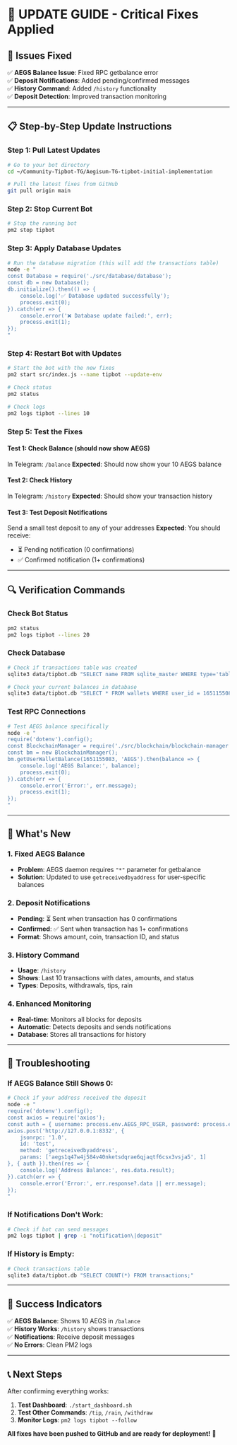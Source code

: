 # 🚀 UPDATE GUIDE - Critical Fixes Applied

## 🎉 Issues Fixed

✅ **AEGS Balance Issue**: Fixed RPC getbalance error  
✅ **Deposit Notifications**: Added pending/confirmed messages  
✅ **History Command**: Added `/history` functionality  
✅ **Deposit Detection**: Improved transaction monitoring  

---

## 📋 Step-by-Step Update Instructions

### Step 1: Pull Latest Updates
```bash
# Go to your bot directory
cd ~/Community-Tipbot-TG/Aegisum-TG-tipbot-initial-implementation

# Pull the latest fixes from GitHub
git pull origin main
```

### Step 2: Stop Current Bot
```bash
# Stop the running bot
pm2 stop tipbot
```

### Step 3: Apply Database Updates
```bash
# Run the database migration (this will add the transactions table)
node -e "
const Database = require('./src/database/database');
const db = new Database();
db.initialize().then(() => {
    console.log('✅ Database updated successfully');
    process.exit(0);
}).catch(err => {
    console.error('❌ Database update failed:', err);
    process.exit(1);
});
"
```

### Step 4: Restart Bot with Updates
```bash
# Start the bot with the new fixes
pm2 start src/index.js --name tipbot --update-env

# Check status
pm2 status

# Check logs
pm2 logs tipbot --lines 10
```

### Step 5: Test the Fixes

#### Test 1: Check Balance (should now show AEGS)
In Telegram: `/balance`
**Expected**: Should now show your 10 AEGS balance

#### Test 2: Check History
In Telegram: `/history`
**Expected**: Should show your transaction history

#### Test 3: Test Deposit Notifications
Send a small test deposit to any of your addresses
**Expected**: You should receive:
- ⏳ Pending notification (0 confirmations)
- ✅ Confirmed notification (1+ confirmations)

---

## 🔍 Verification Commands

### Check Bot Status
```bash
pm2 status
pm2 logs tipbot --lines 20
```

### Check Database
```bash
# Check if transactions table was created
sqlite3 data/tipbot.db "SELECT name FROM sqlite_master WHERE type='table';"

# Check your current balances in database
sqlite3 data/tipbot.db "SELECT * FROM wallets WHERE user_id = 1651155083;"
```

### Test RPC Connections
```bash
# Test AEGS balance specifically
node -e "
require('dotenv').config();
const BlockchainManager = require('./src/blockchain/blockchain-manager');
const bm = new BlockchainManager();
bm.getUserWalletBalance(1651155083, 'AEGS').then(balance => {
    console.log('AEGS Balance:', balance);
    process.exit(0);
}).catch(err => {
    console.error('Error:', err.message);
    process.exit(1);
});
"
```

---

## 🎯 What's New

### 1. Fixed AEGS Balance
- **Problem**: AEGS daemon requires `"*"` parameter for getbalance
- **Solution**: Updated to use `getreceivedbyaddress` for user-specific balances

### 2. Deposit Notifications
- **Pending**: ⏳ Sent when transaction has 0 confirmations
- **Confirmed**: ✅ Sent when transaction has 1+ confirmations
- **Format**: Shows amount, coin, transaction ID, and status

### 3. History Command
- **Usage**: `/history`
- **Shows**: Last 10 transactions with dates, amounts, and status
- **Types**: Deposits, withdrawals, tips, rain

### 4. Enhanced Monitoring
- **Real-time**: Monitors all blocks for deposits
- **Automatic**: Detects deposits and sends notifications
- **Database**: Stores all transactions for history

---

## 🚨 Troubleshooting

### If AEGS Balance Still Shows 0:
```bash
# Check if your address received the deposit
node -e "
require('dotenv').config();
const axios = require('axios');
const auth = { username: process.env.AEGS_RPC_USER, password: process.env.AEGS_RPC_PASS };
axios.post('http://127.0.0.1:8332', {
    jsonrpc: '1.0',
    id: 'test',
    method: 'getreceivedbyaddress',
    params: ['aegs1q47w4j584v40nketsdqrae6qjaqtf6csx3vsja5', 1]
}, { auth }).then(res => {
    console.log('Address Balance:', res.data.result);
}).catch(err => {
    console.error('Error:', err.response?.data || err.message);
});
"
```

### If Notifications Don't Work:
```bash
# Check if bot can send messages
pm2 logs tipbot | grep -i "notification\|deposit"
```

### If History is Empty:
```bash
# Check transactions table
sqlite3 data/tipbot.db "SELECT COUNT(*) FROM transactions;"
```

---

## 🎉 Success Indicators

✅ **AEGS Balance**: Shows 10 AEGS in `/balance`  
✅ **History Works**: `/history` shows transactions  
✅ **Notifications**: Receive deposit messages  
✅ **No Errors**: Clean PM2 logs  

---

## 📞 Next Steps

After confirming everything works:

1. **Test Dashboard**: `./start_dashboard.sh`
2. **Test Other Commands**: `/tip`, `/rain`, `/withdraw`
3. **Monitor Logs**: `pm2 logs tipbot --follow`

**All fixes have been pushed to GitHub and are ready for deployment!** 🚀